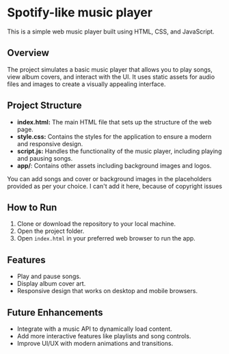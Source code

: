 # Spotify-like music player

This is a simple web music player built using HTML, CSS, and JavaScript.

## Overview

The project simulates a basic music player that allows you to play songs, view album covers, and interact with the UI. It uses static assets for audio files and images to create a visually appealing interface.

## Project Structure

- **index.html:** The main HTML file that sets up the structure of the web page.
- **style.css:** Contains the styles for the application to ensure a modern and responsive design.
- **script.js:** Handles the functionality of the music player, including playing and pausing songs.
- **app/**: Contains other assets including background images and logos.

You can add songs and cover or background images in the placeholders provided as per your choice. I can't add it here, because of copyright issues

## How to Run

1. Clone or download the repository to your local machine.
2. Open the project folder.
3. Open `index.html` in your preferred web browser to run the app.

## Features

- Play and pause songs.
- Display album cover art.
- Responsive design that works on desktop and mobile browsers.

## Future Enhancements

- Integrate with a music API to dynamically load content.
- Add more interactive features like playlists and song controls.
- Improve UI/UX with modern animations and transitions.


